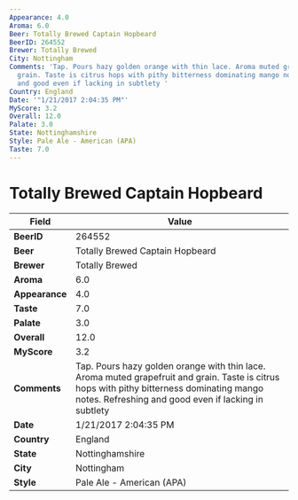 ```yaml
---
Appearance: 4.0
Aroma: 6.0
Beer: Totally Brewed Captain Hopbeard
BeerID: 264552
Brewer: Totally Brewed
City: Nottingham
Comments: 'Tap. Pours hazy golden orange with thin lace. Aroma muted grapefruit and
  grain. Taste is citrus hops with pithy bitterness dominating mango notes. Refreshing
  and good even if lacking in subtlety '
Country: England
Date: '"1/21/2017 2:04:35 PM"'
MyScore: 3.2
Overall: 12.0
Palate: 3.0
State: Nottinghamshire
Style: Pale Ale - American (APA)
Taste: 7.0
---
```


# Totally Brewed Captain Hopbeard

| Field         | Value |
|---------------|-------|
| **BeerID** | 264552 |
| **Beer** | Totally Brewed Captain Hopbeard |
| **Brewer** | Totally Brewed |
| **Aroma** | 6.0 |
| **Appearance** | 4.0 |
| **Taste** | 7.0 |
| **Palate** | 3.0 |
| **Overall** | 12.0 |
| **MyScore** | 3.2 |
| **Comments** | Tap. Pours hazy golden orange with thin lace. Aroma muted grapefruit and grain. Taste is citrus hops with pithy bitterness dominating mango notes. Refreshing and good even if lacking in subtlety  |
| **Date** | 1/21/2017 2:04:35 PM |
| **Country** | England |
| **State** | Nottinghamshire |
| **City** | Nottingham |
| **Style** | Pale Ale - American (APA) |
